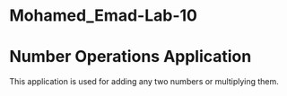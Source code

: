 # Mohamed_Emad-Lab-10
# Number Operations Application

This application is used for adding any two numbers or multiplying them.
